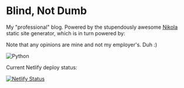 # Blind, Not Dumb

My "professional" blog. Powered by the stupendously awesome [Nikola](https://getnikola.com/handbook.html) static site generator, which is in turn powered by:

Note that any opinions are mine and not my employer's. Duh :)

![Python](https://www.python.org/static/community_logos/python-powered-w-200x80.png)


Current Netlify deploy status:

[![Netlify Status](https://api.netlify.com/api/v1/badges/676a813f-8157-4eb5-95c1-b6f20c50cae8/deploy-status)](https://app.netlify.com/sites/practical-almeida-809a2f/deploys)